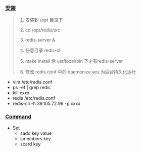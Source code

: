 ### [安装](https://redis.io/download)

> 1. 安装到 /opt 目录下
> 2. cd /opt/redis/src
>
> 3. redis-server &
>
> 4. 任意目录 redis-cli
>
> 5. make install 后 usr/local/bin 下才有redis-server
>
> 6. 修改 redis.conf 中的 daemonize yes 为后台持久化运行

- vim /etc/redis.conf
- ps -ef | grep redis
- kill xxxx
- redis /etc/redis.conf 
- redis-cli -h 39.105.72.96 -p xxxx


### [Command](https://www.runoob.com/redis/redis-tutorial.html)
- Set
  - sadd key value
  - smembers key
  - scard key